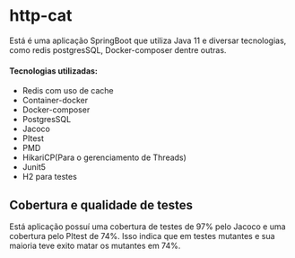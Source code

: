 # http-cat
  Está é uma aplicação SpringBoot que utiliza Java 11 e diversar tecnologias, como redis
postgresSQL, Docker-composer dentre outras.
#### Tecnologias utilizadas:  
 - Redis com uso de cache
 - Container-docker
 - Docker-composer
 - PostgresSQL
 - Jacoco
 - PItest
 - PMD
 - HikariCP(Para o gerenciamento de Threads)
 - Junit5
 - H2 para testes
## Cobertura e qualidade de testes

Está aplicação possuí uma cobertura de testes de 97% pelo Jacoco e uma cobertura pelo PItest
de 74%. Isso indica que em testes mutantes e sua maioria teve exito matar os mutantes em 74%.



  